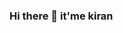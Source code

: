 ### Hi there 👋 it'me kiran

<!--
**kiran-019/kiran-019** is a ✨ _special_ ✨ repository because its `README.md` (this file) appears on your GitHub profile.

Here are some ideas to get you started:

- 🌱 I’m currently learning web designing
- 👯 I’m looking to collaborate on youtube
- 💬 Ask me about editing related stuff
- 📫 How to reach me: instagram : @k___t__s

-->
